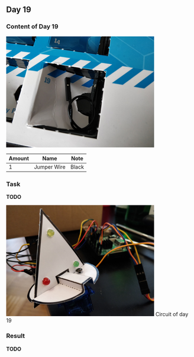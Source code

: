 ## Day 19

### Content of Day 19

![Content of Day 19](assets/IMG_20171219_120534.jpg)

Amount | Name | Note
--- | --- | ---
1 | Jumper Wire | Black

### Task

**TODO**

![Circuit of Day 19](assets/IMG_20171224_143316.jpg)
Circuit of day 19

### Result

**TODO**
